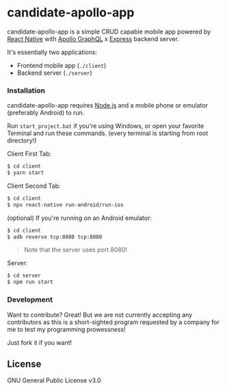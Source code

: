 # candidate-apollo-app

candidate-apollo-app is a simple CRUD capable mobile app powered by [React Native] with [Apollo GraphQL] x [Express] backend server.

It's essentially two applications:
  - Frontend mobile app (`./client`)
  - Backend server (`./server`)

### Installation

candidate-apollo-app requires [Node.js] and a mobile phone or emulator (preferably Android) to run.

Run `start_project.bat` if you're using Windows, or open your favorite Terminal and run these commands. (every terminal is starting from root directory!)

Client First Tab:
```sh
$ cd client
$ yarn start
```

Client Second Tab:
```sh
$ cd client
$ npx react-native run-android/run-ios
```

(optional) If you're running on an Android emulator:
```sh
$ cd client
$ adb reverse tcp:8080 tcp:8080
```
> Note that the server uses port 8080!

Server:
```sh
$ cd server
$ npm run start
```


### Development

Want to contribute? Great! But we are not currently accepting any contributors as this is a short-sighted program requested by a company for me to test my programming prowessness!

Just fork it if you want!

License
----

GNU General Public License v3.0

[//]: # (These are reference links used in the body of this note and get stripped out when the markdown processor does its job. There is no need to format nicely because it shouldn't be seen. Thanks SO - http://stackoverflow.com/questions/4823468/store-comments-in-markdown-syntax)

   [express]: <http://expressjs.com>
   [react native]: <https://reactnative.dev/>
   [apollo graphql]: <https://www.apollographql.com/>
   [node.js]: <https://nodejs.org/>

